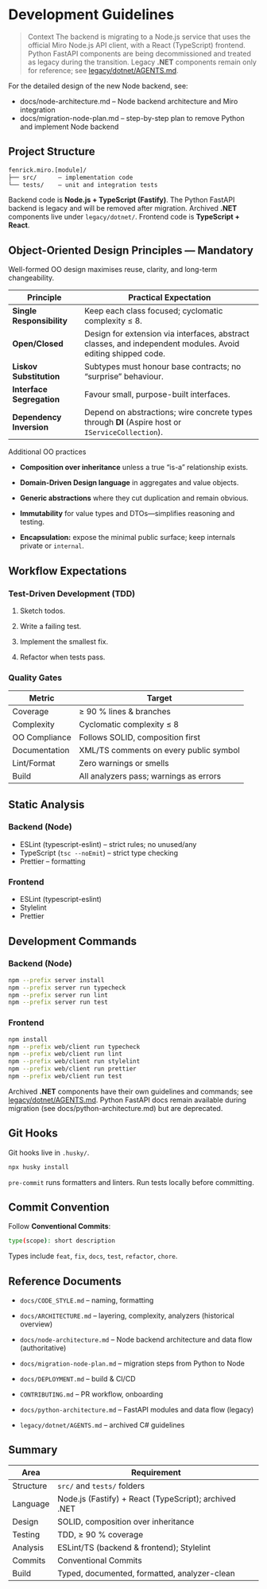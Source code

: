 # Development Guidelines

> Context
> The backend is migrating to a Node.js service that uses the official Miro Node.js API client, with a React (TypeScript) frontend. Python FastAPI components are being decommissioned and treated as legacy during the transition. Legacy **.NET** components remain only for reference; see [legacy/dotnet/AGENTS.md](legacy/dotnet/AGENTS.md).

For the detailed design of the new Node backend, see:

- docs/node-architecture.md – Node backend architecture and Miro integration
- docs/migration-node-plan.md – step-by-step plan to remove Python and implement Node backend

## Project Structure

``` bash
fenrick.miro.[module]/
├── src/      – implementation code
└── tests/    – unit and integration tests
```

Backend code is **Node.js + TypeScript (Fastify)**. The Python FastAPI backend is legacy and will be removed after migration. Archived **.NET** components live under `legacy/dotnet/`. Frontend code is **TypeScript + React**.

## Object-Oriented Design Principles — **Mandatory**

Well-formed OO design maximises reuse, clarity, and long-term changeability.

| Principle                 | Practical Expectation                                                                                        |
| ------------------------- | ------------------------------------------------------------------------------------------------------------ |
| **Single Responsibility** | Keep each class focused; cyclomatic complexity ≤ 8.                                                          |
| **Open/Closed**           | Design for extension via interfaces, abstract classes, and independ­ent modules. Avoid editing shipped code. |
| **Liskov Substitution**   | Subtypes must honour base contracts; no “surprise” behaviour.                                                |
| **Interface Segregation** | Favour small, purpose-built interfaces.                                                                      |
| **Dependency Inversion**  | Depend on abstractions; wire concrete types through **DI** (Aspire host or `IServiceCollection`).            |

Additional OO practices

* **Composition over inheritance** unless a true “is-a” relationship exists.

* **Domain-Driven Design language** in aggregates and value objects.

* **Generic abstractions** where they cut duplication and remain obvious.

* **Immutability** for value types and DTOs—simplifies reasoning and testing.

* **Encapsulation:** expose the minimal public surface; keep internals private or `internal`.

## Workflow Expectations

### Test-Driven Development (TDD)

1. Sketch todos.

2. Write a failing test.

3. Implement the smallest fix.

4. Refactor when tests pass.

### Quality Gates

| Metric        | Target                                 |
| ------------- | -------------------------------------- |
| Coverage      | ≥ 90 % lines & branches                |
| Complexity    | Cyclomatic complexity ≤ 8              |
| OO Compliance | Follows SOLID, composition first       |
| Documentation | XML/TS comments on every public symbol |
| Lint/Format   | Zero warnings or smells                |
| Build         | All analyzers pass; warnings as errors |

## Static Analysis

### Backend (Node)

* ESLint (typescript-eslint) – strict rules; no unused/any
* TypeScript (`tsc --noEmit`) – strict type checking
* Prettier – formatting

### Frontend

* ESLint (typescript-eslint)
* Stylelint
* Prettier

## Development Commands

### Backend (Node)

``` bash
npm --prefix server install
npm --prefix server run typecheck
npm --prefix server run lint
npm --prefix server run test
```

### Frontend

``` bash
npm install
npm --prefix web/client run typecheck
npm --prefix web/client run lint
npm --prefix web/client run stylelint
npm --prefix web/client run prettier
npm --prefix web/client run test
```

Archived **.NET** components have their own guidelines and commands; see [legacy/dotnet/AGENTS.md](legacy/dotnet/AGENTS.md). Python FastAPI docs remain available during migration (see docs/python-architecture.md) but are deprecated.

## Git Hooks

Git hooks live in `.husky/`.

``` bash
npx husky install
```

`pre-commit` runs formatters and linters. Run tests locally before committing.

## Commit Convention

Follow **Conventional Commits**:

``` bash
type(scope): short description
```

Types include `feat`, `fix`, `docs`, `test`, `refactor`, `chore`.

## Reference Documents

* `docs/CODE_STYLE.md` – naming, formatting

* `docs/ARCHITECTURE.md` – layering, complexity, analyzers (historical overview)
* `docs/node-architecture.md` – Node backend architecture and data flow (authoritative)
* `docs/migration-node-plan.md` – migration steps from Python to Node

* `docs/DEPLOYMENT.md` – build & CI/CD

* `CONTRIBUTING.md` – PR workflow, onboarding
* `docs/python-architecture.md` – FastAPI modules and data flow (legacy)
* `legacy/dotnet/AGENTS.md` – archived C# guidelines

## Summary

| Area      | Requirement                                  |
| --------- | -------------------------------------------- |
| Structure | `src/` and `tests/` folders                  |
| Language  | Node.js (Fastify) + React (TypeScript); archived .NET |
| Design    | SOLID, composition over inheritance          |
| Testing   | TDD, ≥ 90 % coverage                         |
| Analysis  | ESLint/TS (backend & frontend); Stylelint |
| Commits   | Conventional Commits                         |
| Build     | Typed, documented, formatted, analyzer-clean |
